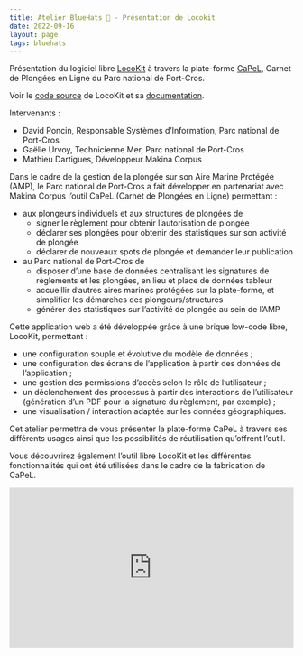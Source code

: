 ```yaml
---
title: Atelier BlueHats 🧢 - Présentation de Locokit
date: 2022-09-16
layout: page
tags: bluehats
---
```


Présentation du logiciel libre [LocoKit](https://locokit.io/) à travers la plate-forme [CaPeL](https://capel.portcros-parcnational.fr/), Carnet de Plongées en Ligne du Parc national de Port-Cros.

Voir le [code source](https://github.com/locokit/locokit) de LocoKit et sa [documentation](https://docs.locokit.io/).

Intervenants :

- David Poncin, Responsable Systèmes d’Information, Parc national de Port-Cros
- Gaëlle Urvoy, Technicienne Mer, Parc national de Port-Cros
- Mathieu Dartigues, Développeur Makina Corpus

Dans le cadre de la gestion de la plongée sur son Aire Marine Protégée (AMP), le Parc national de Port-Cros a fait développer en partenariat avec Makina Corpus l’outil CaPeL (Carnet de Plongées en Ligne) permettant :

- aux plongeurs individuels et aux structures de plongées de
  - signer le règlement pour obtenir l’autorisation de plongée
  - déclarer ses plongées pour obtenir des statistiques sur son activité de plongée
  - déclarer de nouveaux spots de plongée et demander leur publication
- au Parc national de Port-Cros de
  - disposer d’une base de données centralisant les signatures de règlements et les plongées, en lieu et place de données tableur
   - accueillir d’autres aires marines protégées sur la plate-forme, et simplifier les démarches des plongeurs/structures
   - générer des statistiques sur l’activité de plongée au sein de l’AMP

Cette application web a été développée grâce à une brique low-code libre, LocoKit, permettant :

- une configuration souple et évolutive du modèle de données ;
- une configuration des écrans de l’application à partir des données de l’application ;
- une gestion des permissions d’accès selon le rôle de l’utilisateur ;
- un déclenchement des processus à partir des interactions de l’utilisateur (génération d’un PDF pour la signature du règlement, par exemple) ;
- une visualisation / interaction adaptée sur les données géographiques.

Cet atelier permettra de vous présenter la plate-forme CaPeL à travers ses différents usages ainsi que les possibilités de réutilisation qu’offrent l’outil.

Vous découvrirez également l’outil libre LocoKit et les différentes fonctionnalités qui ont été utilisées dans le cadre de la fabrication de CaPeL.

<div style="position:relative;padding-bottom:56.25%;height:0;overflow:hidden;"> <iframe style="width:100%;height:100%;position:absolute;left:0px;top:0px;overflow:hidden" frameborder="0" type="text/html" src="https://www.dailymotion.com/embed/video/x8e3iml" width="100%" height="100%" allowfullscreen > </iframe> </div>
